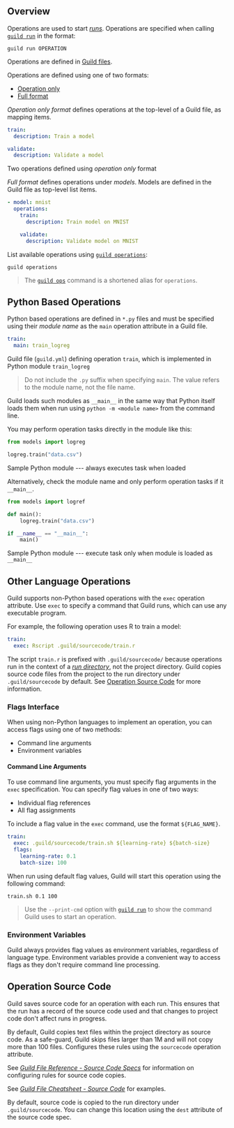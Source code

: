 <!-- -*- eval:(visual-line-mode 1) -*- -->

<div data-theme-toc="true"></div>
<div data-guild-docs="true"></div>

<!-- TODO

This is a very light weight pass. Think about what's missing below.

-->

## Overview

Operations are used to start [*runs*](/docs/runs). Operations are specified when calling [`guild run`](/commands/run) in the format:

``` command
guild run OPERATION
```

Operations are defined in [Guild files](term:guild-file).

Operations are defined using one of two formats:

- [Operation only](ref:operation-only-format)
- [Full format](ref:full-format)

*Operation only format* defines operations at the top-level of a Guild file, as mapping items.

``` yaml
train:
  description: Train a model

validate:
  description: Validate a model
```

<span data-guild-class="caption">Two operations defined using *operation only* format</span>

*Full format* defines operations under *models*. Models are defined in the Guild file as top-level list items.

``` yaml
- model: mnist
  operations:
    train:
      description: Train model on MNIST

    validate:
      description: Validate model on MNIST
```

List available operations using [`guild operations`](/commands/operations):

``` command
guild operations
```

> <span data-guild-class="callout tip"></span> The [`guild ops`](/commands/ops) command is a shortened alias for `operations`.</span>

## Python Based Operations

Python based operations are defined in `*.py` files and must be specified using their *module name* as the `main` operation attribute in a Guild file.

``` yaml
train:
  main: train_logreg
```

<span data-guild-class="caption">Guild file (`guild.yml`) defining operation `train`, which is implemented in Python module `train_logreg`</span>

> <span data-guild-class="callout info"></span>Do not include the `.py` suffix when specifying `main`. The value refers to the module name, not the file name.

Guild loads such modules as `__main__` in the same way that Python itself loads them when run using `python -m <module name>` from the command line.

You may perform operation tasks directly in the module like this:

``` python
from models import logreg

logreg.train("data.csv")
```

<span data-guild-class="caption">Sample Python module --- always executes task when loaded</span>

Alternatively, check the module name and only perform operation tasks if it `__main__`.

``` python
from models import logref

def main():
    logreg.train("data.csv")

if __name__ == "__main__":
    main()
```

<span data-guild-class="caption">Sample Python module --- execute task only when module is loaded as `__main__`</span>

## Other Language Operations

Guild supports non-Python based operations with the `exec` operation attribute. Use `exec` to specify a command that Guild runs, which can use any executable program.

For example, the following operation uses R to train a model:

``` yaml
train:
  exec: Rscript .guild/sourcecode/train.r
```

The script `train.r` is prefixed with `.guild/sourcecode/` because operations run in the context of a [*run directory*](/docs/runs#run-dir), not the project directory. Guild copies source code files from the project to the run directory under `.guild/sourcecode` by default. See [Operation Source Code](#operation-source-code) for more information.

### Flags Interface

When using non-Python languages to implement an operation, you can access flags using one of two methods:

- Command line arguments
- Environment variables

#### Command Line Arguments

To use command line arguments, you must specify flag arguments in the `exec` specification. You can specify flag values in one of two ways:

- Individual flag references
- All flag assignments

To include a flag value in the `exec` command, use the format `${FLAG_NAME}`.

``` yaml
train:
  exec: .guild/sourcecode/train.sh ${learning-rate} ${batch-size}
  flags:
    learning-rate: 0.1
    batch-size: 100
```

When run using default flag values, Guild will start this operation using the following command:

``` command
train.sh 0.1 100
```

> <span data-guild-class="callout tip"></span> Use the `--print-cmd` option with [`guild run`](/commands/run) to show the command Guild uses to start an operation.

### Environment Variables

Guild always provides flag values as environment variables, regardless of language type. Environment variables provide a convenient way to access flags as they don't require command line processing.

## Operation Source Code

Guild saves source code for an operation with each run. This ensures that the run has a record of the source code used and that changes to project code don't affect runs in progress.

By default, Guild copies text files within the project directory as source code. As a safe-guard, Guild skips files larger than 1M and will not copy more than 100 files. Configures these rules using the `sourcecode` operation attribute.

See [*Guild File Reference - Source Code Specs*](/reference/guildfile.md#source-code-specs) for information on configuring rules for source code copies.

See [*Guild File Cheatsheet - Source Code*](/cheatsheets/guildfile.md#source-code) for examples.

By default, source code is copied to the run directory under `.guild/sourcecode`. You can change this location using the `dest` attribute of the source code spec.
